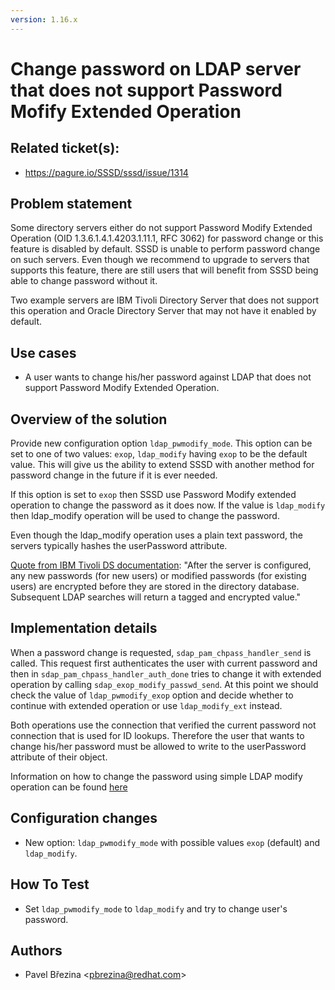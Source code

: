 ```yaml
---
version: 1.16.x
---
```


# Change password on LDAP server that does not support Password Mofify Extended Operation

## Related ticket(s):

* <https://pagure.io/SSSD/sssd/issue/1314>

## Problem statement

Some directory servers either do not support Password Modify Extended Operation (OID 1.3.6.1.4.1.4203.1.11.1, RFC 3062) for password change or this feature is disabled by default. SSSD is unable to perform password change on such servers. Even though we recommend to upgrade to servers that supports this feature, there are still users that will benefit from SSSD being able to change password without it.

Two example servers are IBM Tivoli Directory Server that does not support this operation and Oracle Directory Server that may not have it enabled by default.

## Use cases

  - A user wants to change his/her password against LDAP that does not support Password Modify Extended Operation.

## Overview of the solution

Provide new configuration option `ldap_pwmodify_mode`. This option can be set to one of two values: `exop`, `ldap_modify` having `exop` to be the default value. This will give us the ability to extend SSSD with another method for password change in the future if it is ever needed.

If this option is set to `exop` then SSSD use Password Modify extended operation to change the password as it does now. If the value is `ldap_modify` then ldap_modify operation will be used to change the password.

Even though the ldap_modify operation uses a plain text password, the servers typically hashes the userPassword attribute.

[Quote from IBM Tivoli DS documentation](https://www.ibm.com/support/knowledgecenter/en/ssw_ibm_i_71/rzahy/rzahypwdencrypt.htm): "After the server is configured, any new passwords (for new users) or modified passwords (for existing users) are encrypted before they are stored in the directory database. Subsequent LDAP searches will return a tagged and encrypted value."

## Implementation details

When a password change is requested, `sdap_pam_chpass_handler_send` is called. This request first authenticates the user with current password and then in `sdap_pam_chpass_handler_auth_done` tries to change it with extended operation by calling `sdap_exop_modify_passwd_send`. At this point we should check the value of `ldap_pwmodify_exop` option and decide whether to continue with extended operation or use `ldap_modify_ext` instead.

Both operations use the connection that verified the current password not connection that is used for ID lookups. Therefore the user that wants to change his/her password must be allowed to write to the userPassword attribute of their object.

Information on how to change the password using simple LDAP modify operation can be found [here](https://www.ibm.com/support/knowledgecenter/SSVJJU_6.3.0/com.ibm.IBMDS.doc/admin_gd202.htm)

## Configuration changes

  - New option: `ldap_pwmodify_mode` with possible values `exop` (default) and `ldap_modify`.

## How To Test

  - Set `ldap_pwmodify_mode` to `ldap_modify` and try to change user's password.

## Authors

  - Pavel Březina \<pbrezina@redhat.com\>
